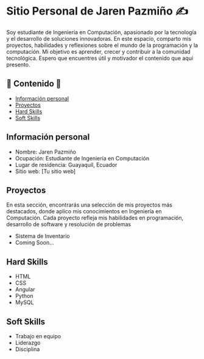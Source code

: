 # Sitio Personal de Jaren Pazmiño ✍️
Soy estudiante de Ingeniería en Computación, apasionado por la tecnología y el desarrollo de soluciones innovadoras. En este espacio, comparto mis proyectos, habilidades y reflexiones sobre el mundo de la programación y la computación. Mi objetivo es aprender, crecer y contribuir a la comunidad tecnológica. Espero que encuentres útil y motivador el contenido que aquí presento.
## 🔰 Contenido 🔰
* [Información personal](#información-personal)
* [Proyectos](#proyectos)
* [Hard Skills](#hard-skills)
* [Soft Skills](#soft-skills)
## Información personal 
* Nombre: Jaren Pazmiño
* Ocupación: Estudiante de Ingeniería en Computación
* Lugar de residencia: Guayaquil, Ecuador
* Sitio web: [Tu sitio web]
## Proyectos
En esta sección, encontrarás una selección de mis proyectos más destacados, donde aplico mis conocimientos en Ingeniería en Computación. Cada proyecto refleja mis habilidades en programación, desarrollo de software y resolución de problemas
* Sistema de Inventario
* Coming Soon...
## Hard Skills
* HTML
* CSS
* Angular
* Python
* MySQL
## Soft Skills
* Trabajo en equipo
* Liderazgo
* Disciplina
